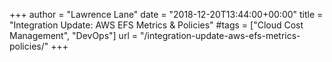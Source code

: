 +++
author = "Lawrence Lane"
date = "2018-12-20T13:44:00+00:00"
title = "Integration Update: AWS EFS Metrics & Policies"
#tags = ["Cloud Cost Management", "DevOps"]
url = "/integration-update-aws-efs-metrics-policies/"
+++